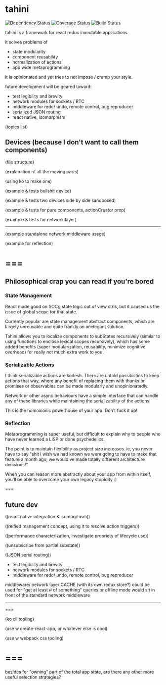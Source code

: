 # tahini

[![Dependency Status](https://www.versioneye.com/user/projects/587bf9e120bf410033543c0d/badge.svg?style=flat-square)](https://www.versioneye.com/user/projects/587bf9e120bf410033543c0d)
[![Coverage Status](https://coveralls.io/repos/nikfrank/tahini/badge.svg?branch=master)](https://coveralls.io/r/nikfrank/tahini?branch=master)
[![Build Status](https://travis-ci.org/nikfrank/tahini.svg?branch=master)](https://travis-ci.org/nikfrank/tahini)

tahini is a framework for react redux immutable applications

it solves problems of
- state modularity
- component reusability
- normalization of actions
- app wide metaprogramming

it is opinionated and yet tries to not impose / cramp your style.


future development will be geared toward:
- test legibility and brevity
- network modules for sockets / RTC
- middleware for redo/ undo, remote control, bug reproducer
- serialized JSON routing
- react native, isomorphism



(topics list)


## Devices (because I don't want to call them components)

(file structure)

(explanation of all the moving parts)

(using ko to make one)

(example & tests bullshit device)

(example & tests two devices side by side sandboxed)

(example & tests for pure components, actionCreator prop)

(example & tests for network layer)

---

(example standalone network middleware usage)

(example for reflection)

===
===

## Philosophical crap you can read if you're bored

### State Management

React made good on SOCg state logic out of view ctrls, but it caused us the issue of global scope for that state.

Currently popular are state management abstract components, which are largely unreusable and quite frankly an unelegant solution. 

Tahini allows you to localize components to subStates recursively (similar to using functions to enclose lexical scopes recursively), which has some added benefits (super modularization, reusability, minimize cognitive overhead) for really not much extra work to you.


### Serializable Actions

I think serializable actions are kodesh. There are untold possibilities to keep actions that way, where any benefit of replacing them with thunks or promises or observables can be made modularly and unopinionatedly.

Network or other async behaviours have a simple interface that can handle any of these libraries while maintaining the serializability of the actions!

This is the homoiconic powerhouse of your app. Don't fuck it up!


### Reflection

Metaprogramming is super useful, but difficult to explain why to people who have never learned a LISP or done psychedelics.

The point is to maintain flexibility as project size increases. ie, you never have to say "shit I wish we had known we were going to have to make that feature a month ago, we would've made totally different architecture decisions!"

When you can reason more abstractly about your app from within itself, you'll be able to overcome your own legacy stupidity :)


===

## future dev

((react native integration & isomorphism))

((reified management concept, using it to resolve action triggers))

((performance characterization, investigate propriety of lifecycle use))

((unsubscribe from partial substate))

((JSON serial routing))

- test legibility and brevity
- network modules for sockets / RTC
- middleware for redo/ undo, remote control, bug reproducer

middleware/ network layer CACHE (with its own redux store?)
could be used for "get at least # of something" queries
or offline mode
would sit in front of the standard network middleware

---
===

(ko cli tooling)

(use w create-react-app, or whatever else is cool)

(use w webpack css tooling)

===
===

besides for "owning" part of the total app state, are there any other more useful selection strategies?